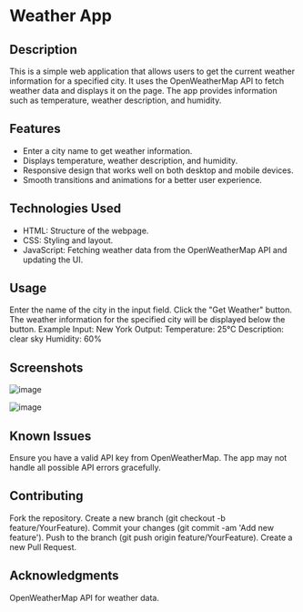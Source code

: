 # Weather App

## Description

This is a simple web application that allows users to get the current weather information for a specified city. It uses the OpenWeatherMap API to fetch weather data and displays it on the page. The app provides information such as temperature, weather description, and humidity.

## Features

- Enter a city name to get weather information.
- Displays temperature, weather description, and humidity.
- Responsive design that works well on both desktop and mobile devices.
- Smooth transitions and animations for a better user experience.

## Technologies Used

- HTML: Structure of the webpage.
- CSS: Styling and layout.
- JavaScript: Fetching weather data from the OpenWeatherMap API and updating the UI.

## Usage
Enter the name of the city in the input field.
Click the "Get Weather" button.
The weather information for the specified city will be displayed below the button.
Example
Input: New York
Output:
Temperature: 25°C
Description: clear sky
Humidity: 60%

## Screenshots

![image](https://github.com/user-attachments/assets/07c3ed59-4918-4548-89b8-a5ff33a76385)

![image](https://github.com/user-attachments/assets/0949b145-8451-4b71-a9a2-2908700b9398)



## Known Issues
Ensure you have a valid API key from OpenWeatherMap.
The app may not handle all possible API errors gracefully.

## Contributing
Fork the repository.
Create a new branch (git checkout -b feature/YourFeature).
Commit your changes (git commit -am 'Add new feature').
Push to the branch (git push origin feature/YourFeature).
Create a new Pull Request.

## Acknowledgments
OpenWeatherMap API for weather data.




